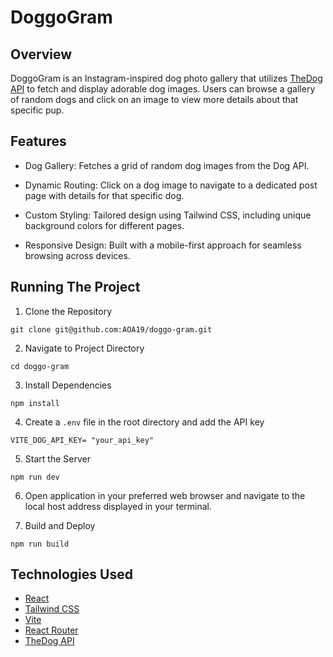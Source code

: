 # DoggoGram

## Overview 
DoggoGram is an Instagram-inspired dog photo gallery that utilizes [TheDog API](https://docs.thedogapi.com/) to fetch and display adorable dog images. Users can browse a gallery of random dogs and click on an image to view more details about that specific pup.

## Features
- Dog Gallery: Fetches a grid of random dog images from the Dog API.

- Dynamic Routing: Click on a dog image to navigate to a dedicated post page with details for that specific dog.

- Custom Styling: Tailored design using Tailwind CSS, including unique background colors for different pages.

- Responsive Design: Built with a mobile-first approach for seamless browsing across devices.

## Running The Project

1. Clone the Repository 

```
git clone git@github.com:AOA19/doggo-gram.git
```

2. Navigate to Project Directory 
```
cd doggo-gram
```

3. Install Dependencies 
```
npm install
```

4. Create a ``.env`` file in the root directory and add the API key
```
VITE_DOG_API_KEY= "your_api_key"
```

5. Start the Server
```
npm run dev
```

6. Open application in your preferred web browser and navigate to the local host address displayed in your terminal.

7. Build and Deploy
```
npm run build
```

## Technologies Used
- [React](https://react.dev/)
- [Tailwind CSS](https://tailwindcss.com/)
- [Vite](https://vitejs.dev/)
- [React Router](https://reactrouter.com/en/main)
- [TheDog API](https://docs.thedogapi.com/)